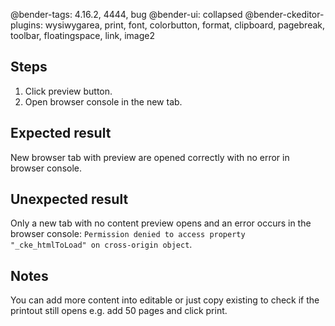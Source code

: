@bender-tags: 4.16.2, 4444, bug
@bender-ui: collapsed
@bender-ckeditor-plugins: wysiwygarea, print, font, colorbutton, format, clipboard, pagebreak, toolbar, floatingspace, link, image2

## Steps
1. Click preview button.
1. Open browser console in the new tab.

## Expected result
New browser tab with preview are opened correctly with no error in browser console.
## Unexpected result
Only a new tab with no content preview opens and an error occurs in the browser console: `Permission denied to access property "_cke_htmlToLoad" on cross-origin object`.

## Notes
You can add more content into editable or just copy existing to check if the printout still opens e.g. add 50 pages and click print.
